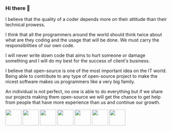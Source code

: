### Hi there 👋

I believe that the quality of a coder depends more on their attitude than their technical prowess.

I think that all the programmers around the world should think twice about what are they coding and the usage that will be done. We must carry the responsibilities of our own code.

I will never write down code that aims to hurt someone or damage something and I will do my best for the success of client's business.

I believe that open-source is one of the most important idea on the IT world. Being able to contribute to any type of open-source project to make the nicest software makes us programmers like a very big family.

An individual is not perfect, no one is able to do everything but if we share our projects making them open-source we will get the chance to get help from people that have more experience than us and continue our growth.

<div dir="auto">
  <a target="_blank" rel="noopener noreferrer nofollow" href="https://camo.githubusercontent.com/3d40cb2db7ec7ab11eba4a2c48287088798254ba01deee1a9d45e3903e84dfdc/68747470733a2f2f63646e2d69636f6e732d706e672e666c617469636f6e2e636f6d2f3531322f3733322f3733323231322e706e67"><img src="https://camo.githubusercontent.com/3d40cb2db7ec7ab11eba4a2c48287088798254ba01deee1a9d45e3903e84dfdc/68747470733a2f2f63646e2d69636f6e732d706e672e666c617469636f6e2e636f6d2f3531322f3733322f3733323231322e706e67" style="width: 50px; height: 50px; max-width: 100%;" data-canonical-src="https://cdn-icons-png.flaticon.com/512/732/732212.png"></a>
  <a target="_blank" rel="noopener noreferrer nofollow" href="https://camo.githubusercontent.com/809a763f1c8f3497709ff0a974bfe7dd11be4dd7a29085645f8e98fbaa4a26e4/68747470733a2f2f63646e2d69636f6e732d706e672e666c617469636f6e2e636f6d2f3531322f3733322f3733323139302e706e67"><img src="https://camo.githubusercontent.com/809a763f1c8f3497709ff0a974bfe7dd11be4dd7a29085645f8e98fbaa4a26e4/68747470733a2f2f63646e2d69636f6e732d706e672e666c617469636f6e2e636f6d2f3531322f3733322f3733323139302e706e67" style="width: 50px; height: 50px; max-width: 100%;" data-canonical-src="https://cdn-icons-png.flaticon.com/512/732/732190.png"></a>
  <a target="_blank" rel="noopener noreferrer nofollow" href="https://camo.githubusercontent.com/e9fdfaad0bc4c69bfd95dfb99d687ef7083eeb8a3bb76aeaae57a9730b93ba02/68747470733a2f2f63646e2d69636f6e732d706e672e666c617469636f6e2e636f6d2f3531322f353936382f353936383335382e706e67"><img src="https://camo.githubusercontent.com/e9fdfaad0bc4c69bfd95dfb99d687ef7083eeb8a3bb76aeaae57a9730b93ba02/68747470733a2f2f63646e2d69636f6e732d706e672e666c617469636f6e2e636f6d2f3531322f353936382f353936383335382e706e67" style="width: 50px; height: 50px; max-width: 100%;" data-canonical-src="https://cdn-icons-png.flaticon.com/512/5968/5968358.png"></a>
  <a target="_blank" rel="noopener noreferrer nofollow" href="https://camo.githubusercontent.com/5a3e9f617a51fa1e3885992f840d4f1097e188a6686338232c5958e380df554e/68747470733a2f2f63646e2d69636f6e732d706e672e666c617469636f6e2e636f6d2f3531322f353936382f353936383637322e706e67"><img src="https://camo.githubusercontent.com/5a3e9f617a51fa1e3885992f840d4f1097e188a6686338232c5958e380df554e/68747470733a2f2f63646e2d69636f6e732d706e672e666c617469636f6e2e636f6d2f3531322f353936382f353936383637322e706e67" style="width: 50px; height: 50px; max-width: 100%;" data-canonical-src="https://cdn-icons-png.flaticon.com/512/5968/5968672.png"></a>
  <a target="_blank" rel="noopener noreferrer nofollow" href="https://camo.githubusercontent.com/9474926bb0de20a1e785572d85fb16044abae8502229a6d2f76b240cfcd868b7/68747470733a2f2f7365656b6c6f676f2e636f6d2f696d616765732f4a2f6a6176617363726970742d6c6f676f2d383839324145464341432d7365656b6c6f676f2e636f6d2e706e67"><img src="https://camo.githubusercontent.com/9474926bb0de20a1e785572d85fb16044abae8502229a6d2f76b240cfcd868b7/68747470733a2f2f7365656b6c6f676f2e636f6d2f696d616765732f4a2f6a6176617363726970742d6c6f676f2d383839324145464341432d7365656b6c6f676f2e636f6d2e706e67" style="width: 50px; height: 50px; max-width: 100%;" data-canonical-src="https://seeklogo.com/images/J/javascript-logo-8892AEFCAC-seeklogo.com.png"></a>
  <a target="_blank" rel="noopener noreferrer nofollow" href="https://camo.githubusercontent.com/2898cf1a75ec9f9cf432608a018c3716f505f7e66afff46a0f34754b0542fdf0/68747470733a2f2f75706c6f61642e77696b696d656469612e6f72672f77696b6970656469612f636f6d6d6f6e732f7468756d622f612f61372f52656163742d69636f6e2e7376672f3233303070782d52656163742d69636f6e2e7376672e706e67"><img src="https://camo.githubusercontent.com/2898cf1a75ec9f9cf432608a018c3716f505f7e66afff46a0f34754b0542fdf0/68747470733a2f2f75706c6f61642e77696b696d656469612e6f72672f77696b6970656469612f636f6d6d6f6e732f7468756d622f612f61372f52656163742d69636f6e2e7376672f3233303070782d52656163742d69636f6e2e7376672e706e67" style="width: 50px; height: 50px; max-width: 100%;" data-canonical-src="https://upload.wikimedia.org/wikipedia/commons/thumb/a/a7/React-icon.svg/2300px-React-icon.svg.png"></a>
  <a target="_blank" rel="noopener noreferrer nofollow" href="https://camo.githubusercontent.com/6350c96f367315f8d09517354c3debaeab7b60e888d27931fd9611ca8e6844e7/68747470733a2f2f69636f6e65732e70726f2f77702d636f6e74656e742f75706c6f6164732f323032322f30372f69636f6e652d616e67756c616972652d6f726967696e616c652d6c6f676f2e706e67"><img src="https://camo.githubusercontent.com/6350c96f367315f8d09517354c3debaeab7b60e888d27931fd9611ca8e6844e7/68747470733a2f2f69636f6e65732e70726f2f77702d636f6e74656e742f75706c6f6164732f323032322f30372f69636f6e652d616e67756c616972652d6f726967696e616c652d6c6f676f2e706e67" style="width: 50px; height: 50px; max-width: 100%;" data-canonical-src="https://icones.pro/wp-content/uploads/2022/07/icone-angulaire-originale-logo.png"></a>
</div>

